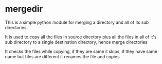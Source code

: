# mergedir
This is a simple python module for merging a directory and all of its sub directories.

It is used to copy all the files in source directory plus
all the files in all of it's sub directory
to a single destination directory, hence merge directories

It checks the files while copying, if they are same it skips,
if they have same name but files are different it renames the file
and copies